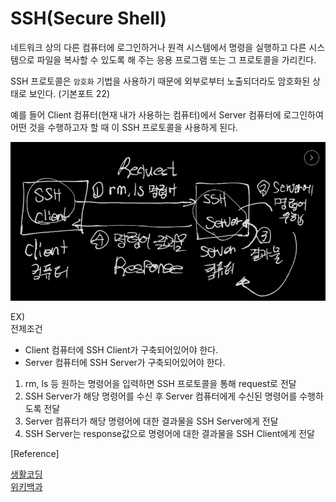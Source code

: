 # SSH(Secure Shell)

네트워크 상의 다른 컴퓨터에 로그인하거나 원격 시스템에서 명령을 실행하고 다른 시스템으로 파일을 복사할 수 있도록 해 주는 응용 프로그램 또는 그 프로토콜을 가리킨다.

SSH 프로토콜은 `암호화` 기법을 사용하기 때문에 외부로부터 노출되더라도 암호화된 상태로 보인다. (기본포트 22)

 예를 들어 Client 컴퓨터(현재 내가 사용하는 컴퓨터)에서 Server 컴퓨터에 로그인하여 어떤 것을 수행하고자 할 때 이 SSH 프로토콜을 사용하게 된다. 

![SSH](/Network/img/SSH.png)

EX)  
전제조건 
 - Client 컴퓨터에 SSH Client가 구축되어있어야 한다.  
 - Server 컴퓨터에 SSH Server가 구축되어있어야 한다.  

1. rm, ls 등 원하는 명령어을 입력하면 SSH 프로토콜을 통해 request로 전달  
2. SSH Server가 해당 명령어를 수신 후 Server 컴퓨터에게 수신된 명령어를 수행하도록 전달 
3. Server 컴퓨터가 해당 명령어에 대한 결과물을 SSH Server에게 전달
4. SSH Server는 response값으로 명령어에 대한 결과물을 SSH Client에게 전달 

[Reference]  

[생활코딩](https://www.youtube.com/watch?v=Bxz-1EgyA7w&list=PLuHgQVnccGMBT57a9dvEtd6OuWpugF9SH&index=52)  
[위키백과](https://ko.wikipedia.org/wiki/%EC%8B%9C%ED%81%90%EC%96%B4_%EC%85%B8)